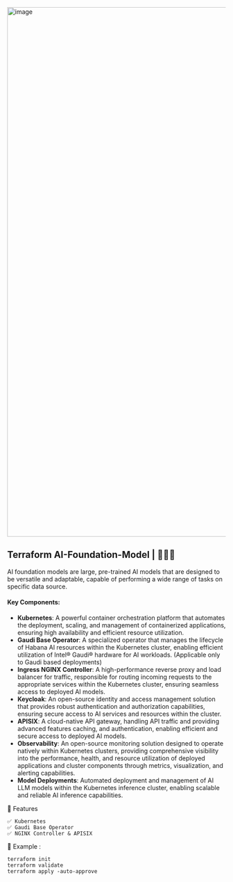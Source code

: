 <img width="1503" height="1218" alt="image" src="https://github.com/user-attachments/assets/4005f41f-ef66-43eb-8553-e99cc3567020" />


## Terraform AI-Foundation-Model | 🚀🚀🚀 
AI foundation models are large, pre-trained AI models that are designed to be versatile and adaptable, capable of performing a wide range of tasks on specific data source. 
   
#### Key Components:
   - **Kubernetes**: A powerful container orchestration platform that automates the deployment, scaling, and management of containerized applications, ensuring high availability and efficient resource utilization.
   - **Gaudi Base Operator**: A specialized operator that manages the lifecycle of Habana AI resources within the Kubernetes cluster, enabling efficient utilization of Intel® Gaudi® hardware for AI workloads. (Applicable only to Gaudi based deployments)
   - **Ingress NGINX Controller**: A high-performance reverse proxy and load balancer for traffic, responsible for routing incoming requests to the appropriate services within the Kubernetes cluster, ensuring seamless access to deployed AI models.
   - **Keycloak**: An open-source identity and access management solution that provides robust authentication and authorization capabilities, ensuring secure access to AI services and resources within the cluster.
   - **APISIX**: A cloud-native API gateway, handling API traffic and providing advanced features caching, and authentication, enabling efficient and secure access to deployed AI models.
   - **Observability**: An open-source monitoring solution designed to operate natively within Kubernetes clusters, providing comprehensive visibility into the performance, health, and resource utilization of deployed applications and cluster components through metrics, visualization, and alerting capabilities.
   - **Model Deployments**: Automated deployment and management of AI LLM models within the Kubernetes inference cluster, enabling scalable and reliable AI inference capabilities.


🎯 Features 
```
✅ Kubernetes
✅ Gaudi Base Operator
✅ NGINX Controller & APISIX 
```

🔨 Example :
```
terraform init
terraform validate
terraform apply -auto-approve
```



